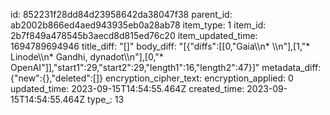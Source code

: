 id: 852231f28dd84d23958642da38047f38
parent_id: ab2002b866ed4aed943935eb0a28ab78
item_type: 1
item_id: 2b7f849a478545b3aecd8d815ed76c20
item_updated_time: 1694789694946
title_diff: "[]"
body_diff: "[{\"diffs\":[[0,\"Gaia\\\n* \\\n\"],[1,\"*   Linode\\\n*   Gandhi, dynadot\\\n\"],[0,\"* OpenAI\"]],\"start1\":29,\"start2\":29,\"length1\":16,\"length2\":47}]"
metadata_diff: {"new":{},"deleted":[]}
encryption_cipher_text: 
encryption_applied: 0
updated_time: 2023-09-15T14:54:55.464Z
created_time: 2023-09-15T14:54:55.464Z
type_: 13